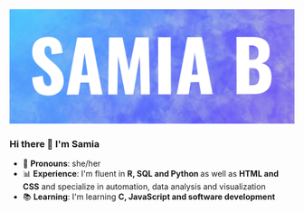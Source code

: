 <img src='https://github.com/samiaab1990/samiaab1990/blob/b1b6ae4abfc9049c05114c9e65cc1fbbf965cfd9/samia_b_header_small.png'>

### Hi there 👋 I'm Samia

- 🙂 <b>Pronouns</b>: she/her
- 📊 <b>Experience</b>: I'm fluent in <b> R, SQL and Python </b> as well as <b>HTML and CSS</b> and specialize in automation, data analysis and visualization
- 📚 <b>Learning</b>: I'm learning <b>C, JavaScript and software development</b>
<!--
**samiaab1990/samiaab1990** is a ✨ _special_ ✨ repository because its `README.md` (this file) appears on your GitHub profile.


Here are some ideas to get you started:

- 🔭 I’m currently working on ...
- 🌱 I’m currently learning ...
- 👯 I’m looking to collaborate on ...
- 🤔 I’m looking for help with ...
- 💬 Ask me about ...
- 📫 How to reach me: ...

- ⚡ Fun fact: ...
-->
